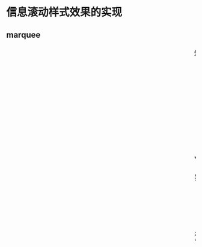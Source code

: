 # 信息滚动样式效果的实现

## marquee
### <marquee>知识点
- behavior滚动方式
    + alternate：表示在两端之间来回滚动
    + scroll：表示由一端滚动到另一端，会重复
    + slide：表示由一端滚动到另一端，不会重复。
- direction滚动的方向：down、up、left、right
- loop滚动的次数（当loop=-1时表示一直滚动下去，默认为-1）
- scrollamount设定活动字幕的滚动速度
- scrolldelay设定活动字幕滚动两次之间的延迟时间

## JavaScript实现无缝滚动
### 实例
- scroll.html 实现无缝滚动，鼠标移上去时停止滚动，鼠标移开时继续滚动
- scrol-noe.html 实现间歇性滚动，一条新闻一条新闻的滚动
- scroll.html 实现的是一个构造函数的例子。

## 滚动插件的实现
- 构造函数的方法机型实现，可通过参数来设置是无缝滚动还是间歇性滚动，同时可设置滚动速度和高等等其他的参数。具体实现方式在news-scroll.js里面。
- 参数用法
    + 构造函数，封装在news-scroll.js里面
    + 实现了无缝滚动和间歇性滚动的参数配置：例如 ```new NewsScroll('news-box2',{type:'intermittent'});```
    + 第一个参数为box滚动区域的id
    + 第二个参数为json格式数据，其中type：intermittent是间歇性滚动，seamless为无缝滚动
- 遗留问题20160811，明天解决
    + 1、将box和ulLists提取出来，不用每次都传参数
    + 2、将scrollFn和scroll或者是startScroll三个方法进行结合
    + 3、样式表动态加载，不用每次都引用。遗留问题：解决多次加载的问题，判断是否存在；路径需要是相对news-scroll.js的，而不是相对于项目的。
